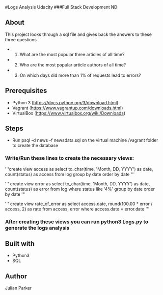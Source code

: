 #Logs Analysis Udacity
###Full Stack Development ND

## About
This project looks through a sql file and gives back the answers to these three questions
* 1. What are the most popular three articles of all time?
* 2. Who are the most popular article authors of all time? 
* 3. On which days did more than 1% of requests lead to errors?

## Prerequisites
* Python 3 (https://docs.python.org/3/download.html)
* Vagrant (https://www.vagrantup.com/downloads.html)
* VirtualBox  (https://www.virtualbox.org/wiki/Downloads)


## Steps 
* Run psql -d news -f newsdata.sql on the virtual machine /vagrant folder to create the database

### Write/Run these lines to create the necessary views:

'''create view access as
select to_char(time, 'Month, DD, YYYY') as date, count(status) as access
from log
group by date
order by date
'''

''' create view error as
select to_char(time, 'Month, DD, YYYY') as date, count(status) as error
from log
where status like '4%'
group by date
order by date
'''

''' create view rate_of_error as
select access.date, round(100.00 * error / access, 2) as rate
from access, error
where access.date = error.date
''' 

### After creating these views you can run python3 Logs.py to generate the logs analysis


## Built with
* Python3
* SQL
## Author
Julian Parker